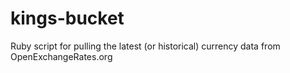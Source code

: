kings-bucket
============

Ruby script for pulling the latest (or historical) currency data from OpenExchangeRates.org